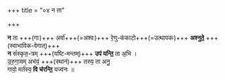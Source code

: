 +++
title = "०४ न ता"

+++

**न** ता +++(गाः)+++ अर्वा॑+++(=अश्वः)+++ रे॒णु-क॑काटो+++(=उत्थापकः)+++ **अश्नुते॒** +++(स्वाभाविक-वेगात्)+++  
**न** सं॑स्कृत॒-त्रम् +++(यष्टि-मन्तम्)+++ **उप॑ यन्ति॒** ता अ॒भि ।  
उ॒रु॒गा॒यम् अभ॑यं॒ +++(स्थानं)+++ तस्य॒ ता अनु॒  
गावो॒ मर्त॑स्य॒ **वि च॑रन्ति॒** यज्व॑नः ॥
